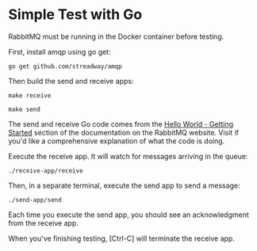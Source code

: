 # Simple Test with Go

RabbitMQ must be running in the Docker container before testing.

First, install amqp using go get:

```
go get github.com/streadway/amqp
```

Then build the send and receive apps:

```
make receive

make send
```

The send and receive Go code comes from the [Hello World - Getting Started](https://www.rabbitmq.com/tutorials/tutorial-one-go.html) section of the documentation on the RabbitMQ website.  Visit if you'd like a comprehensive explanation of what the code is doing.

Execute the receive app.  It will watch for messages arriving in the queue:

```
./receive-app/receive
```

Then, in a separate terminal, execute the send app to send a message:

```
./send-app/send
```

Each time you execute the send app, you should see an acknowledgment from the receive app.

When you've finishing testing, [Ctrl-C] will terminate the receive app.
